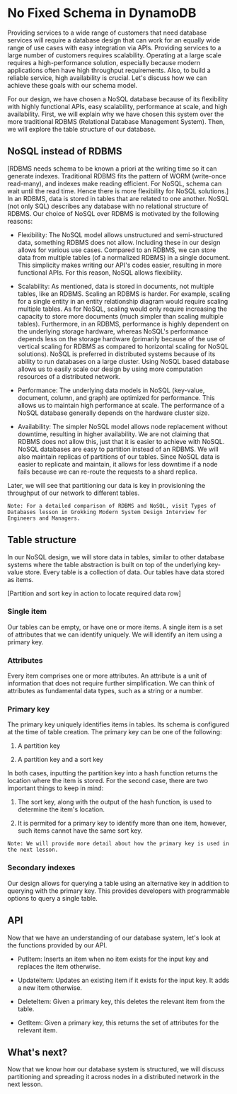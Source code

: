 # No Fixed Schema in DynamoDB
Providing services to a wide range of customers that need database services will require a database design that can work for an equally wide range of use cases with easy integration via APIs. Providing services to a large number of customers requires scalability. Operating at a large scale requires a high-performance solution, especially because modern applications often have high throughput requirements. Also, to build a reliable service, high availability is crucial. Let's discuss how we can achieve these goals with our schema model.

For our design, we have chosen a NoSQL database because of its flexibility with highly functional APIs, easy scalability, performance at scale, and high availability. First, we will explain why we have chosen this system over the more traditional RDBMS (Relational Database Management System). Then, we will explore the table structure of our database.

## NoSQL instead of RDBMS

[RDBMS needs schema to be known a priori at the writing time so it can generate indexes. Traditional RDBMS fits the pattern of WORM (write-once read-many), and indexes make reading efficient. For NoSQL, schema can wait until the read time. Hence there is more flexibility for NoSQL solutions.]
In an RDBMS, data is stored in tables that are related to one another. NoSQL (not only SQL) describes any database with no relational structure of RDBMS. Our choice of NoSQL over RDBMS is motivated by the following reasons:

- Flexibility: The NoSQL model allows unstructured and semi-structured data, something RDBMS does not allow. Including these in our design allows for various use cases. Compared to an RDBMS, we can store data from multiple tables (of a normalized RDBMS) in a single document. This simplicity makes writing our API's codes easier, resulting in more functional APIs. For this reason, NoSQL allows flexibility.

- Scalability: As mentioned, data is stored in documents, not multiple tables, like an RDBMS. Scaling an RDBMS is harder. For example, scaling for a single entity in an entity relationship diagram would require scaling multiple tables. As for NoSQL, scaling would only require increasing the capacity to store more documents (much simpler than scaling multiple tables). Furthermore, in an RDBMS, performance is highly dependent on the underlying storage hardware, whereas NoSQL's performance depends less on the storage hardware (primarily because of the use of vertical scaling for RDBMS as compared to horizontal scaling for NoSQL solutions). NoSQL is preferred in distributed systems because of its ability to run databases on a large cluster. Using NoSQL based database allows us to easily scale our design by using more computation resources of a distributed network.

- Performance: The underlying data models in NoSQL (key-value, document, column, and graph) are optimized for performance. This allows us to maintain high performance at scale. The performance of a NoSQL database generally depends on the hardware cluster size.

- Availability: The simpler NoSQL model allows node replacement without downtime, resulting in higher availability. We are not claiming that RDBMS does not allow this, just that it is easier to achieve with NoSQL. NoSQL databases are easy to partition instead of an RDBMS. We will also maintain replicas of partitions of our tables. Since NoSQL data is easier to replicate and maintain, it allows for less downtime if a node fails because we can re-route the requests to a shard replica.

Later, we will see that partitioning our data is key in provisioning the throughput of our network to different tables.

```
Note: For a detailed comparison of RDBMS and NoSQL, visit Types of Databases lesson in Grokking Modern System Design Interview for Engineers and Managers.
```



## Table structure
In our NoSQL design, we will store data in tables, similar to other database systems where the table abstraction is built on top of the underlying key-value store. Every table is a collection of data. Our tables have data stored as items.

[Partition and sort key in action to locate required data row]


### Single item
Our tables can be empty, or have one or more items. A single item is a set of attributes that we can identify uniquely. We will identify an item using a primary key.

### Attributes
Every item comprises one or more attributes. An attribute is a unit of information that does not require further simplification. We can think of attributes as fundamental data types, such as a string or a number.

### Primary key
The primary key uniquely identifies items in tables. Its schema is configured at the time of table creation. The primary key can be one of the following:

1. A partition key

2. A partition key and a sort key

In both cases, inputting the partition key into a hash function returns the location where the item is stored. For the second case, there are two important things to keep in mind:

1. The sort key, along with the output of the hash function, is used to determine the item's location.

2. It is permited for a primary key to identify more than one item, however, such items cannot have the same sort key.
```
Note: We will provide more detail about how the primary key is used in the next lesson.
```
### Secondary indexes
Our design allows for querying a table using an alternative key in addition to querying with the primary key. This provides developers with programmable options to query a single table.


## API
Now that we have an understanding of our database system, let's look at the functions provided by our API.

- PutItem: Inserts an item when no item exists for the input key and replaces the item otherwise.

- UpdateItem: Updates an existing item if it exists for the input key. It adds a new item otherwise.

- DeleteItem: Given a primary key, this deletes the relevant item from the table.

- GetItem: Given a primary key, this returns the set of attributes for the relevant item.

## What's next?
Now that we know how our database system is structured, we will discuss partitioning and spreading it across nodes in a distributed network in the next lesson.
